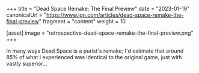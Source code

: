 +++
title = "Dead Space Remake: The Final Preview"
date = "2023-01-19"
canonicalUrl = "https://www.ign.com/articles/dead-space-remake-the-final-preview"
fragment = "content"
weight = 10

[asset]
    image = "retrospective-dead-space-remake-the-final-preview.png"
+++

In many ways Dead Space is a purist's remake; I'd estimate that around 85% 
of what I experienced was identical to the original game, just with vastly 
superior...
